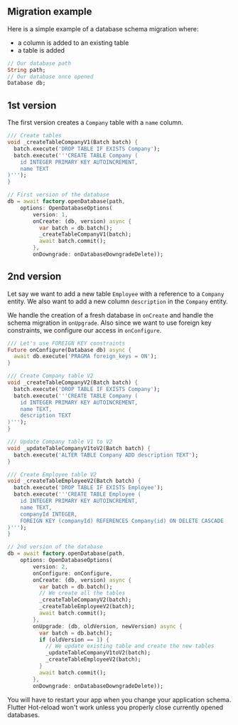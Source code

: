 ## Migration example

Here is a simple example of a database schema migration where:
* a column is added to an existing table
* a table is added

```dart
// Our database path
String path;
// Our database once opened
Database db;
```

## 1st version

The first version creates a `Company` table with a `name` column.

```dart
/// Create tables
void _createTableCompanyV1(Batch batch) {
  batch.execute('DROP TABLE IF EXISTS Company');
  batch.execute('''CREATE TABLE Company (
    id INTEGER PRIMARY KEY AUTOINCREMENT,
    name TEXT
)''');
}

// First version of the database
db = await factory.openDatabase(path,
    options: OpenDatabaseOptions(
        version: 1,
        onCreate: (db, version) async {
          var batch = db.batch();
          _createTableCompanyV1(batch);
          await batch.commit();
        },
        onDowngrade: onDatabaseDowngradeDelete));

```

## 2nd version

Let say we want to add a new table `Employee` with a reference to a `Company` entity.
We also want to add a new column `description` in the `Company` entity.

We handle the creation of a fresh database in `onCreate` and handle the schema migration in `onUpgrade`. Also since we
want to use foreign key constraints, we configure our access in `onConfigure`.

```dart
/// Let's use FOREIGN KEY constraints
Future onConfigure(Database db) async {
  await db.execute('PRAGMA foreign_keys = ON');
}

/// Create Company table V2
void _createTableCompanyV2(Batch batch) {
  batch.execute('DROP TABLE IF EXISTS Company');
  batch.execute('''CREATE TABLE Company (
    id INTEGER PRIMARY KEY AUTOINCREMENT,
    name TEXT,
    description TEXT
)''');
}

/// Update Company table V1 to V2
void _updateTableCompanyV1toV2(Batch batch) {
  batch.execute('ALTER TABLE Company ADD description TEXT');
}

/// Create Employee table V2
void _createTableEmployeeV2(Batch batch) {
  batch.execute('DROP TABLE IF EXISTS Employee');
  batch.execute('''CREATE TABLE Employee (
    id INTEGER PRIMARY KEY AUTOINCREMENT,
    name TEXT,
    companyId INTEGER,
    FOREIGN KEY (companyId) REFERENCES Company(id) ON DELETE CASCADE
)''');
}

// 2nd version of the database
db = await factory.openDatabase(path,
    options: OpenDatabaseOptions(
        version: 2,
        onConfigure: onConfigure,
        onCreate: (db, version) async {
          var batch = db.batch();
          // We create all the tables
          _createTableCompanyV2(batch);
          _createTableEmployeeV2(batch);
          await batch.commit();
        },
        onUpgrade: (db, oldVersion, newVersion) async {
          var batch = db.batch();
          if (oldVersion == 1) {
            // We update existing table and create the new tables
            _updateTableCompanyV1toV2(batch);
            _createTableEmployeeV2(batch);
          }
          await batch.commit();
        },
        onDowngrade: onDatabaseDowngradeDelete));

```

You will have to restart your app when you change your application schema. Flutter Hot-reload won't work unless you properly close currently opened databases.
